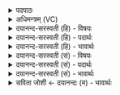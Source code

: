 <details><summary>पदपाठः</summary>

शु॒नम्। सु। फालाः॑। वि। कृ॒ष॒न्तु। भूमि॑म्। शु॒नम्। की॒नाशाः॑। अ॒भि। य॒न्तु॒। वा॒हैः। शुना॑सीरा। ह॒विषा॑। तोश॑माना। सु॒पि॒प्प॒ला इति॑ सुऽपि॒प्प॒लाः। ओष॑धीः। क॒र्त्त॒न॒। अ॒स्मेऽइत्य॒स्मे। ६९।
</details>

<details><summary>अधिमन्त्रम् (VC)</summary>

- कृषीवला देवताः
- कुमारहारित ऋषिः
- त्रिष्टुप्
- धैवतः
</details>

<details><summary>दयानन्द-सरस्वती (हि) - विषयः</summary>

फिर भी वही विषय अगले मन्त्र में कहा है ॥
</details>

<details><summary>दयानन्द-सरस्वती (हि) - पदार्थः</summary>

पदार्थान्वयभाषाः -  जो (कीनाशाः) परिश्रम से क्लेशभोक्ता खेती करने हारे हैं, वे (फालाः) जिनसे पृथिवी को जोतें, उन फालों से (वाहैः) बैल आदि के साथ वर्त्तमान हल आदि से (भूमिम्) पृथिवी को (विकृषन्तु) जोतें और (शुनम्) सुख को (अभियन्तु) प्राप्त होवें। (हविषा) शुद्ध किये घी आदि से शुद्ध (तोशमाना) सन्तोषकारक (शुनासीरा) वायु और सूर्य्य के समान खेती के साधन (अस्मे) हमारे लिये (सुपिप्पलाः) सुन्दर फलों से युक्त (ओषधीः) जौ आदि (कर्त्तन) करें और उन ओषधियों से (सु) सुन्दर (शुनम्) सुख भोगें ॥६९ ॥
</details>

<details><summary>दयानन्द-सरस्वती (हि) - भावार्थः</summary>

भावार्थभाषाः -  जो चतुर खेती करने हारे गौ और बैल आदि की रक्षा करके विचार के साथ खेती करते हैं, वे अत्यन्त सुख को प्राप्त होते हैं। इन खेतों में विष्ठा आदि मलीन पदार्थ नहीं डालने चाहिये, किन्तु बीज भी सुगन्धि आदि से युक्त करके ही बोवें कि जिससे अन्न भी रोगरहित उत्पन्न होकर मनुष्यादि के बल और बुद्धि को बढ़ावें ॥६९ ॥
</details>

<details><summary>दयानन्द-सरस्वती (सं) - विषयः</summary>

पुनस्तमेव विषयमाह ॥
</details>

<details><summary>दयानन्द-सरस्वती (सं) - पदार्थः</summary>

पदार्थान्वयभाषाः -  ये कीनाशास्ते फाला वाहैः सह वर्त्तमानैर्हलादिभिर्भूमिं विकृषन्तु, शुनमभियन्तु। हविषा तोशमाना शुनासीरेवास्मे सुपिप्पला ओषधीः कर्त्तन। ताभिः सु शुनं च ॥६९ ॥
</details>

<details><summary>दयानन्द-सरस्वती (सं) - भावार्थः</summary>

भावार्थभाषाः -  ये चतुराः कृषिकारा गोवृषभादीन् संरक्ष्य विचारेण कृषिं कुर्वन्ति, तेऽत्यन्तं सुखं लभन्ते। नात्र क्षेत्रेऽमेध्यं किंचित् प्रक्षेप्यम्। किन्तु बीजान्यपि सुगन्ध्यादियुक्तानि कृत्वैव वपन्तु, यतोऽन्नान्यारोग्यकराणि भूत्वा बलबुद्धी वर्धयेयुः ॥६९ ॥
</details>

<details><summary>सविता जोशी ← दयानन्दः (म) - भावार्थः</summary>

भावार्थभाषाः -  जे चतुर शेतकरी गाय व बैल इत्यादींचे रक्षण करून विचारपूर्वक शेती करतात ते अत्यंत सुखी होतात. शेतामध्ये विष्ठा इत्यादी मलीन पदार्थ टाकू नयेत, तर सुगंधीयुक्त बीज पेरावे. ज्यामुळे धान्य रोगरहित शुद्ध रूपाने उत्पन्न होऊन मनुष्याची बुद्धी वाढते.
</details>